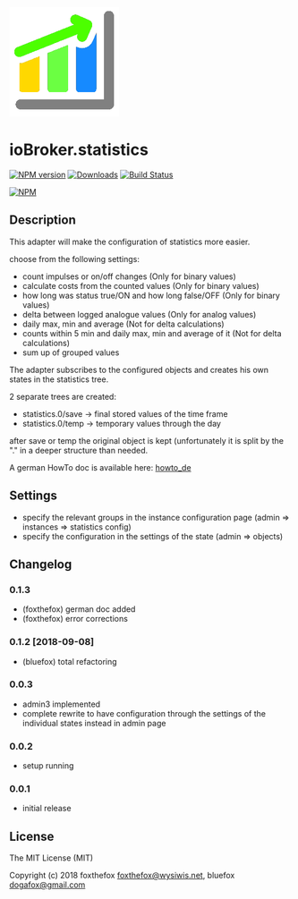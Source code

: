 ![Logo](admin/statistics.png)
# ioBroker.statistics

[![NPM version](http://img.shields.io/npm/v/iobroker.statistics.svg)](https://www.npmjs.com/package/iobroker.statistics)
[![Downloads](https://img.shields.io/npm/dm/iobroker.statistics.svg)](https://www.npmjs.com/package/iobroker.statistics)
[![Build Status](https://travis-ci.org/foxthefox/iobroker.statistics.svg?branch=master)](https://travis-ci.org/foxthefox/iobroker.statistics)

[![NPM](https://nodei.co/npm/iobroker.statistics.png?downloads=true)](https://nodei.co/npm/iobroker.statistics/)

## Description
This adapter will make the configuration of statistics more easier.

choose from the following settings:

* count impulses or on/off changes (Only for binary values)
* calculate costs from the counted values (Only for binary values)
* how long was status true/ON and how long false/OFF (Only for binary values)
* delta between logged analogue values (Only for analog values)
* daily max, min and average (Not for delta calculations)
* counts within 5 min and daily max, min and average of it (Not for delta calculations)
* sum up of grouped values

The adapter subscribes to the configured objects and creates his own states in the statistics tree.

2 separate trees are created:
* statistics.0/save -> final stored values of the time frame
* statistics.0/temp -> temporary values through the day

after save or temp the original object is kept (unfortunately it is split by the "." in a deeper structure than needed.

A german HowTo doc is available here: [howto_de](./doc/howto_de.md)

## Settings
* specify the relevant groups in the instance configuration page (admin => instances => statistics config)
* specify the configuration in the settings of the state (admin => objects)

## Changelog
### 0.1.3
* (foxthefox) german doc added
* (foxthefox) error corrections

### 0.1.2 [2018-09-08]
* (bluefox) total refactoring

### 0.0.3
* admin3 implemented
* complete rewrite to have configuration through the settings of the individual states instead in admin page

### 0.0.2
* setup running

### 0.0.1
* initial release 

## License

The MIT License (MIT)

Copyright (c) 2018 foxthefox <foxthefox@wysiwis.net>,
                   bluefox <dogafox@gmail.com>
